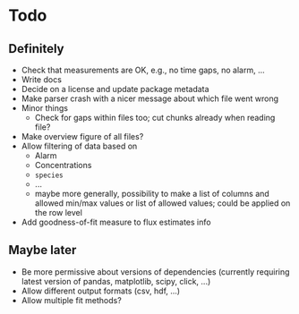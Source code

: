 # Todo

## Definitely
- Check that measurements are OK, e.g., no time gaps, no alarm, ...
- Write docs
- Decide on a license and update package metadata
- Make parser crash with a nicer message about which file went wrong
- Minor things
  - Check for gaps within files too; cut chunks already when reading file?
- Make overview figure of all files?
- Allow filtering of data based on
  - Alarm
  - Concentrations
  - `species`
  - ...
  - maybe more generally, possibility to make a list of columns and allowed min/max values or list of allowed values; could be applied on the row level
- Add goodness-of-fit measure to flux estimates info

## Maybe later

- Be more permissive about versions of dependencies (currently requiring latest version of pandas, matplotlib, scipy, click, ...)
- Allow different output formats (csv, hdf, ...)
- Allow multiple fit methods?

